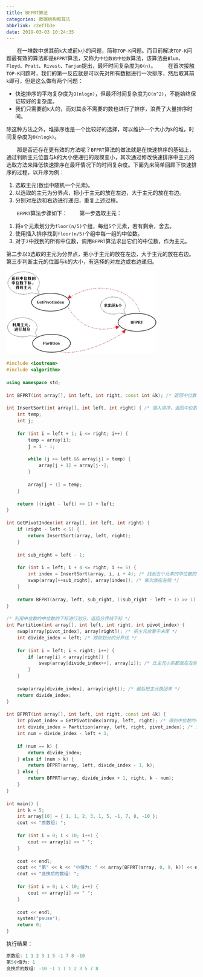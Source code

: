 ```yaml
---
title: BFPRT算法
categories: 数据结构和算法
abbrlink: c2effb3e
date: 2019-03-03 10:24:35
---
```

&emsp;&emsp;在一堆数中求其前`k`大或前`k`小的问题，简称`TOP-K`问题。而目前解决`TOP-K`问题最有效的算法即是`BFPRT`算法，又称为`中位数的中位数`算法，该算法由`Blum`、`Floyd`、`Pratt`、`Rivest`、`Tarjan`提出，最坏时间复杂度为`O(n)`。
&emsp;&emsp;在首次接触`TOP-K`问题时，我们的第一反应就是可以先对所有数据进行一次排序，然后取其前`k`即可，但是这么做有两个问题：

- 快速排序的平均复杂度为`O(nlogn)`，但最坏时间复杂度为`O(n^2)`，不能始终保证较好的复杂度。
- 我们只需要前`k`大的，而对其余不需要的数也进行了排序，浪费了大量排序时间。

除这种方法之外，堆排序也是一个比较好的选择，可以维护一个大小为`k`的堆，时间复杂度为`O(nlogk)`。

&emsp;&emsp;那是否还存在更有效的方法呢？`BFPRT`算法的做法就是在快速排序的基础上，通过判断主元位置与k的大小使递归的规模变小，其次通过修改快速排序中主元的选取方法来降低快速排序在最坏情况下的时间复杂度。下面先来简单回顾下快速排序的过程，以升序为例：

1. 选取主元(数组中随机一个元素)。
2. 以选取的主元为分界点，把小于主元的放在左边，大于主元的放在右边。
3. 分别对左边和右边进行递归，重复上述过程。

&emsp;&emsp;`BFPRT`算法步骤如下：
&emsp;&emsp;第一步选取主元：

1. 将`n`个元素划分为`floor(n/5)`个组，每组`5`个元素，若有剩余，舍去。
2. 使用插入排序找到`floor(n/5)`个组中每一组的中位数。
3. 对于`2`中找到的所有中位数，调用`BFPRT`算法求出它们的中位数，作为主元。

第二步以`3`选取的主元为分界点，把小于主元的放在左边，大于主元的放在右边。第三步判断主元的位置与k的大小，有选择的对左边或右边递归。

<img src="./BFPRT算法/1.png" height="220" width="398">

``` cpp
#include <iostream>
#include <algorithm>
​
using namespace std;
​
int BFPRT(int array[], int left, int right, const int &k); /* 返回中位数的中位数下标 */
​
int InsertSort(int array[], int left, int right) { /* 插入排序，返回中位数下标 */
    int temp;
    int j;
​
    for (int i = left + 1; i <= right; i++) {
        temp = array[i];
        j = i - 1;
​
        while (j >= left && array[j] > temp) {
            array[j + 1] = array[j--];
        }
​
        array[j + 1] = temp;
    }
​
    return ((right - left) >> 1) + left;
}
​
int GetPivotIndex(int array[], int left, int right) {
    if (right - left < 5) {
        return InsertSort(array, left, right);
    }
​
    int sub_right = left - 1;
​
    for (int i = left; i + 4 <= right; i += 5) {
        int index = InsertSort(array, i, i + 4); /* 找到五个元素的中位数的下标 */
        swap(array[++sub_right], array[index]); /* 依次放在左侧 */
    }
​
    return BFPRT(array, left, sub_right, ((sub_right - left + 1) >> 1) + 1);
}
​
/* 利用中位数的中位数的下标进行划分，返回分界线下标 */
int Partition(int array[], int left, int right, int pivot_index) {
    swap(array[pivot_index], array[right]); /* 把主元放置于末尾 */
    int divide_index = left; /* 跟踪划分的分界线 */
​
    for (int i = left; i < right; i++) {
        if (array[i] < array[right]) {
            swap(array[divide_index++], array[i]); /* 比主元小的都放在左侧 */
        }
    }
​
    swap(array[divide_index], array[right]); /* 最后把主元换回来 */
    return divide_index;
}
​
int BFPRT(int array[], int left, int right, const int &k) {
    int pivot_index = GetPivotIndex(array, left, right); /* 得到中位数的中位数下标 */
    int divide_index = Partition(array, left, right, pivot_index); /* 进行划分，返回划分边界 */
    int num = divide_index - left + 1;
​
    if (num == k) {
        return divide_index;
    } else if (num > k) {
        return BFPRT(array, left, divide_index - 1, k);
    } else {
        return BFPRT(array, divide_index + 1, right, k - num);
    }
}
​
int main() {
    int k = 5;
    int array[10] = { 1, 1, 2, 3, 1, 5, -1, 7, 8, -10 };
    cout << "原数组: ";
​
    for (int i = 0; i < 10; i++) {
        cout << array[i] << " ";
    }
​
    cout << endl;
    cout << "第" << k << "小值为: " << array[BFPRT(array, 0, 9, k)] << endl;
    cout << "变换后的数组: ";
​
    for (int i = 0; i < 10; i++) {
        cout << array[i] << " ";
    }
​
    cout << endl;
    system("pause");
    return 0;
}
```

执行结果：

``` cpp
原数组: 1 1 2 3 1 5 -1 7 8 -10
第5小值为: 1
变换后的数组: -10 -1 1 1 1 2 3 5 7 8
```